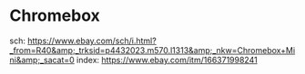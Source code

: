 # Chromebox
sch: https://www.ebay.com/sch/i.html?_from=R40&amp;_trksid=p4432023.m570.l1313&amp;_nkw=Chromebox+Mini&amp;_sacat=0 index: https://www.ebay.com/itm/166371998241
